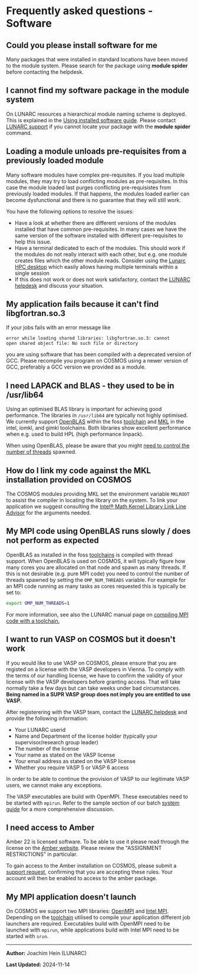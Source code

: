 # Frequently asked questions - Software

## Could you please install software for me

Many packages that were installed in standard locations have been moved to the module system.  Please search for the package using **module spider** before contacting the helpdesk.

## I cannot find my software package in the module system

On LUNARC resources a hierarchical module naming scheme is deployed.  This is explained in the [Using installed software guide](/../manual/manual_modules/).  Please contact [LUNARC support](/../about/contact/) if you cannot locate your package with the **module spider** command.

## Loading a module unloads pre-requisites from a previously loaded module

Many software modules have complex pre-requisites. If you load multiple modules, they may try to load conflicting modules as pre-requisites.  In this case the module loaded last purges conflicting pre-requisistes from previously loaded modules.  If that happens, the modules loaded earlier can become dysfunctional and there is no guarantee that they will still work.

You have the following options to resolve the issues:

 * Have a look at whether there are different versions of the modules installed that have common pre-requisites.  In many cases we have the same version of the software installed with different pre-requisites to help this issue.
 * Have a terminal dedicated to each of the modules.  This should work if the modules do not really interact with each other, but e.g. one module creates files which the other module reads.  Consider using the [Lunarc HPC desktop](https://lunarc-documentation.readthedocs.io/en/latest/using_hpc_desktop/) which easily allows having multiple terminals within a single session
 * If this does not work or does not work satisfactory, contact the [LUNARC helpdesk](https://supr.naiss.se/support/?centre_resource=c5) and discuss your situation.

 
## My application fails because it can't find libgfortran.so.3
If your jobs fails with an error message like

```
error while loading shared libraries: libgfortran.so.3: cannot
open shared object file: No such file or directory
```
you are using software that has been compiled with a deprecated version of GCC.  Please recompile you program on COSMOS using a newer version of GCC, preferably a GCC version we provided as a module.

## I need LAPACK and BLAS - they used to be in /usr/lib64

Using an optimised BLAS library is important for achieving good performance.  The libraries in `/usr/lib64` are typically not highly optimised.  We currently support [OpenBLAS](https://www.openblas.net/) within the foss [toolchain](https://lunarc-documentation.readthedocs.io/en/latest/manual/manual_modules_toolchains/) and [MKL](https://software.intel.com/en-us/intel-mkl) in the intel, iomkl, and gimkl toolchains.  Both libraries show excellent performance when e.g. used to build HPL (high performance linpack).

When using OpenBLAS, please be aware that you might [need to control the number of threads](#my-mpi-code-using-openblas-does-not-perform) spawned.


## How do I link my code against the MKL installation provided on COSMOS

The COSMOS modules providing MKL set the environment variable `MKLROOT` to assist the compiler in locating the library on the system.  To link your application we suggest consulting the [Intel® Math Kernel Library Link Line Advisor](https://software.intel.com/en-us/articles/intel-mkl-link-line-advisor) for the arguments needed. 


## My MPI code using OpenBLAS runs slowly / does not perform as expected

OpenBLAS as installed in the foss [toolchains](https://lunarc-documentation.readthedocs.io/en/latest/manual/manual_modules_toolchains/#currently-provided-toolchains) is compiled with thread support.  When OpenBLAS is used on COSMOS, it will typically figure how many cores you are allocated on that node and spawn as many threads.  If this is not desirable (e.g. pure MPI code) you need to control the number of threads spawned by setting the `OMP_NUM_THREADS` variable.  For example for an MPI code running as many tasks as cores requested this is typically be set to:
```bash
export OMP_NUM_THREADS=1
```

For more information, see also the LUNARC manual page on [compiling MPI code with a toolchain.](https://lunarc-documentation.readthedocs.io/en/latest/manual/manual_modules_toolchains/#compiling-mpi-code-using-a-toolchain)

## I want to run VASP on COSMOS but it doesn't work

If you would like to use VASP on COSMOS, please ensure that you are registed on a license with the VASP developers in Vienna. To comply with the terms of our handling license, we have to confirm the validity of your license with the VASP developers before granting access. That will take normally take a few days but can take weeks under bad circumstances. **Being named in a SUPR VASP group does not imply you are entitled to use VASP.**

After registerering with the VASP team, contact the [LUNARC helpdesk](https://supr.naiss.se/support/?centre_resource=c5&summary=Getting+access+to+VASP) and provide the following information:

* Your LUNARC userid
* Name and Department of the license holder (typically your supervisor/research group leader)
* The number of the license
* Your name as stated on the VASP license
* Your email address as stated on the VASP license
* Whether you require VASP 5 or VASP 6 access

In order to be able to continue the provision of VASP to our legitimate VASP users, we cannot make any exceptions. 


The VASP executables are build with OpenMPI.   These executables need to be started with `mpirun`.  Refer to the sample section of our batch [system guide](../../example_job_scripts/manual_example_mpi_48_tasks/) for a more comprehensive discussion.

## I need access to Amber

Amber 22 is licensed software. To be able to use it please read through the
license on the [Amber website](https://ambermd.org/GetAmber.php#amber). Please review the
"ASSIGNMENT RESTRICTIONS" in particular.

To gain access to the Amber installation on COSMOS, please submit a [support request](https://www.lunarc.lu.se/getting-help/), confirming that you are accepting these rules.  Your account will then be enabled to access to the amber package.

## My MPI application doesn't launch

On COSMOS we support two MPI libraries: [OpenMPI](https://www.open-mpi.org/) and [Intel MPI](https://software.intel.com/en-us/intel-mpi-library).  Depending on the [toolchain](https://lunarc-documentation.readthedocs.io/en/latest/manual/manual_modules_toolchains/#currently-provided-toolchains) utilised to compile your application different job launchers are required.  Executables build with OpenMPI need to be launched with `mpirun`, while applications build with Intel MPI need to be started with `srun`.  


---

**Author:**
Joachim Hein (LUNARC)

**Last Updated:**
2024-11-14
